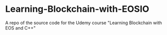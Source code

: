 # Learning-Blockchain-with-EOSIO
A repo of the source code for the Udemy course "Learning Blockchain with EOS and C++"
